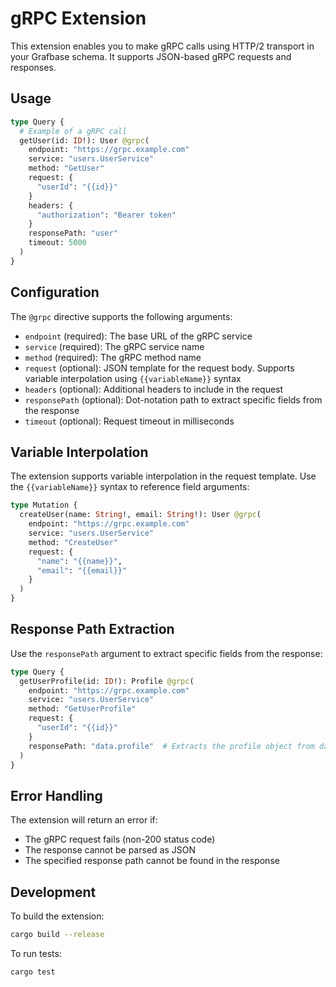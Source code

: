 # gRPC Extension

This extension enables you to make gRPC calls using HTTP/2 transport in your Grafbase schema. It supports JSON-based gRPC requests and responses.

## Usage

```graphql
type Query {
  # Example of a gRPC call
  getUser(id: ID!): User @grpc(
    endpoint: "https://grpc.example.com"
    service: "users.UserService"
    method: "GetUser"
    request: {
      "userId": "{{id}}"
    }
    headers: {
      "authorization": "Bearer token"
    }
    responsePath: "user"
    timeout: 5000
  )
}
```

## Configuration

The `@grpc` directive supports the following arguments:

- `endpoint` (required): The base URL of the gRPC service
- `service` (required): The gRPC service name
- `method` (required): The gRPC method name
- `request` (optional): JSON template for the request body. Supports variable interpolation using `{{variableName}}` syntax
- `headers` (optional): Additional headers to include in the request
- `responsePath` (optional): Dot-notation path to extract specific fields from the response
- `timeout` (optional): Request timeout in milliseconds

## Variable Interpolation

The extension supports variable interpolation in the request template. Use the `{{variableName}}` syntax to reference field arguments:

```graphql
type Mutation {
  createUser(name: String!, email: String!): User @grpc(
    endpoint: "https://grpc.example.com"
    service: "users.UserService"
    method: "CreateUser"
    request: {
      "name": "{{name}}",
      "email": "{{email}}"
    }
  )
}
```

## Response Path Extraction

Use the `responsePath` argument to extract specific fields from the response:

```graphql
type Query {
  getUserProfile(id: ID!): Profile @grpc(
    endpoint: "https://grpc.example.com"
    service: "users.UserService"
    method: "GetUserProfile"
    request: {
      "userId": "{{id}}"
    }
    responsePath: "data.profile"  # Extracts the profile object from data.profile
  )
}
```

## Error Handling

The extension will return an error if:
- The gRPC request fails (non-200 status code)
- The response cannot be parsed as JSON
- The specified response path cannot be found in the response

## Development

To build the extension:

```bash
cargo build --release
```

To run tests:

```bash
cargo test
``` 